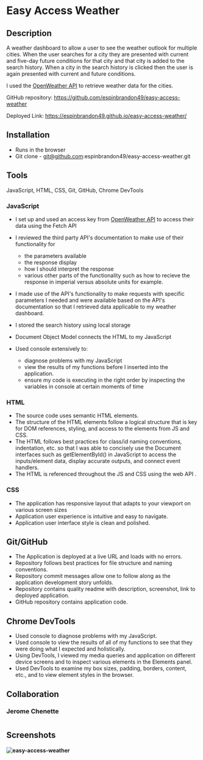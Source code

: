 # Easy Access Weather

## Description
A weather dashboard to allow a user to see the weather outlook for multiple cities.  When the user searches for a city they are presented with current and five-day future conditions for that city and that city is added to the search history.  When a city in the search history is clicked then the user is again presented with current and future conditions.

I used the [OpenWeather API](https://openweathermap.org/api) to retrieve weather data for the cities. 

GitHub repository: https://github.com/espinbrandon49/easy-access-weather

Deployed Link: https://espinbrandon49.github.io/easy-access-weather/

## Installation
* Runs in the browser
* Git clone - git@github.com:espinbrandon49/easy-access-weather.git

## Tools
JavaScript, HTML, CSS, Git, GitHub, Chrome DevTools

### JavaScript
* I set up and used an access key from [OpenWeather API](https://openweathermap.org/api) to access their data using the Fetch API 

* I reviewed the third party API's documentation to make use of their functionality for 
  - the parameters available
  - the response display
  - how I should interpret the response
  - various other parts of the functionality such as how to recieve the response in imperial versus absolute units for example.

* I made use of the API's functionality to make requests with specific parameters I needed and were available based on the API's documentation so that I retrieved data applicable to my weather dashboard.

* I stored the search history using local storage

* Document Object Model connects the HTML to my JavaScript

* Used console extensively to: 
  - diagnose problems with my JavaScript
  - view the results of my functions before I inserted into the application.
  - ensure my code is executing in the right order by inspecting the variables in console at certain moments of time
 
### HTML
* The source code uses semantic HTML elements.
* The structure of the HTML elements follow a logical structure that is key for DOM references, styling, and access to the elements from JS and CSS. 
* The HTML follows best practices for class/id naming conventions, indentation, etc. so that I was able to concisely use the Document interfaces such as getElementById() in JavaScript to access the inputs/element data, display accurate outputs, and connect event handlers.
* The HTML is referenced throughout the JS and CSS using the web API .

### CSS
* The application has responsive layout that adapts to your viewport on various screen sizes
* Application user experience is intuitive and easy to navigate.
* Application user interface style is clean and polished.

## Git/GitHub
* The Application is deployed at a live URL and loads with no errors.
* Repository follows best practices for file structure and naming conventions.
* Repository commit messages allow one to follow along as the application development story unfolds.
* Repository contains quality readme with description, screenshot, link to deployed application.
* GitHub repository contains application code.

## Chrome DevTools
* Used console to diagnose problems with my JavaScript.
* Used console to view the results of all of my functions to see that they were doing what I expected and holistically.
* Using DevTools, I viewed my media queries and application on different device screens and to inspect various elements in the Elements panel.
* Used DevTools to examine my box sizes, padding, borders, content, etc., and to view element styles in the browser.


## Collaboration
### Jerome Chenette
#
## Screenshots
####  ![easy-access-weather](./Assets/images/easy-access-weather.gif)




